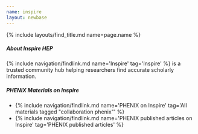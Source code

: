 ```yaml
---
name: inspire
layout: newbase
---
```

{% include layouts/find_title.md name=page.name %}

##### About Inspire HEP
{% include navigation/findlink.md name='Inspire' tag='Inspire' %} is a trusted community hub helping researchers find accurate scholarly information.

##### PHENIX Materials on Inspire
* {% include navigation/findlink.md name='PHENIX on Inspire' tag='All materials tagged "collaboration phenix"' %}
* {% include navigation/findlink.md name='PHENIX published articles on Inspire' tag='PHENIX published articles' %}

